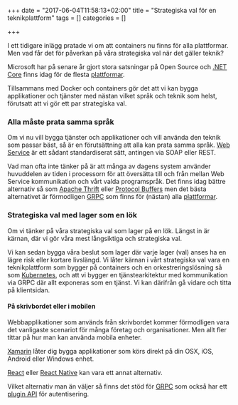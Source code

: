+++
date = "2017-06-04T11:58:13+02:00"
title = "Strategiska val för en teknikplattform"
tags = []
categories = []

+++

I ett tidigare inlägg pratade vi om att containers nu finns för alla plattformar.
Men vad får det för påverkan på våra strategiska val när det gäller teknik?

Microsoft har på senare år gjort stora satsningar på Open Source och
[.NET Core](https://www.microsoft.com/net/core#macos) finns idag för de flesta
[plattformar](https://github.com/dotnet/core-setup#daily-builds).

Tillsammans med Docker och containers gör det att vi kan bygga applikationer
och tjänster med nästan vilket språk och teknik som helst, förutsatt att vi
gör ett par strategiska val.

### Alla måste prata samma språk

Om vi nu vill bygga tjänster och applikationer och vill använda den teknik som
passar bäst, så är en förutsättning att alla kan prata samma språk.
[Web Service](https://en.wikipedia.org/wiki/Web_service) är ett sådant
standardiserat sätt, antingen via SOAP eller REST.

Vad man ofta inte tänker på
är att många av dagens system använder huvuddelen av tiden i processorn för att
översätta till och från mellan Web Service kommunikation och vårt valda programspråk.
Det finns idag bättre alternativ så som [Apache Thrift](https://thrift.apache.org/)
eller [Protocol Buffers](https://developers.google.com/protocol-buffers/) men
det bästa alternativet är förmodligen [GRPC](http://www.grpc.io/) som finns
för (nästan) alla [plattformar](http://www.grpc.io/docs/).

### Strategiska val med lager som en lök

Om vi tänker på våra strategiska val som lager på en lök. Längst in är kärnan,
där vi gör våra mest långsiktiga och strategiska val.

Vi kan sedan bygga våra beslut som lager där varje lager (val) anses ha en lägre
risk eller kortare livslängd. Vi låter kärnan i vårt strategiska val vara en
teknikplattform som bygger på containers och en orkestreringslösning så som
[Kubernetes](https://kubernetes.io), och att vi bygger en tjänstearkitektur med
kommunikation via GRPC där allt exponeras som en tjänst. Vi kan därifrån gå
vidare och titta på klientsidan.

#### På skrivbordet eller i mobilen

Webbapplikationer som används från skrivbordet kommer förmodligen vara det
vanligaste scenariot för många företag och organisationer. Men allt fler tittar
på hur man kan använda mobila enheter.

[Xamarin](https://www.xamarin.com/) låter dig bygga applikationer som
körs direkt på din OSX, iOS, Android eller Windows enhet.

[React](https://facebook.github.io/react/) eller [React Native](https://facebook.github.io/react-native/)
kan vara ett annat alternativ.

Vilket alternativ man än väljer så finns det stöd för [GRPC](http://www.grpc.io/)
som också har ett [plugin API](http://www.grpc.io/docs/guides/auth.html)
för autentisering.
